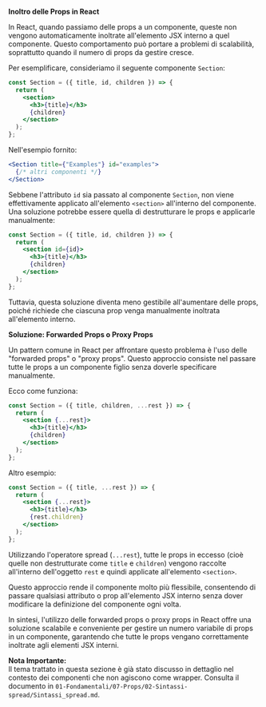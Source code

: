 **Inoltro delle Props in React**

In React, quando passiamo delle props a un componente, queste non vengono automaticamente inoltrate all'elemento JSX interno a quel componente. Questo comportamento può portare a problemi di scalabilità, soprattutto quando il numero di props da gestire cresce.

Per esemplificare, consideriamo il seguente componente `Section`:

```jsx
const Section = ({ title, id, children }) => {
  return (
    <section>
      <h3>{title}</h3>
      {children}
    </section>
  );
};
```

Nell'esempio fornito:

```jsx
<Section title={"Examples"} id="examples">
  {/* altri componenti */}
</Section>
```

Sebbene l'attributo `id` sia passato al componente `Section`, non viene effettivamente applicato all'elemento `<section>` all'interno del componente. Una soluzione potrebbe essere quella di destrutturare le props e applicarle manualmente:

```jsx
const Section = ({ title, id, children }) => {
  return (
    <section id={id}>
      <h3>{title}</h3>
      {children}
    </section>
  );
};
```

Tuttavia, questa soluzione diventa meno gestibile all'aumentare delle props, poiché richiede che ciascuna prop venga manualmente inoltrata all'elemento interno.

**Soluzione: Forwarded Props o Proxy Props**

Un pattern comune in React per affrontare questo problema è l'uso delle "forwarded props" o "proxy props". Questo approccio consiste nel passare tutte le props a un componente figlio senza doverle specificare manualmente.

Ecco come funziona:

```jsx
const Section = ({ title, children, ...rest }) => {
  return (
    <section {...rest}>
      <h3>{title}</h3>
      {children}
    </section>
  );
};
```

Altro esempio:

```jsx
const Section = ({ title, ...rest }) => {
  return (
    <section {...rest}>
      <h3>{title}</h3>
      {rest.children}
    </section>
  );
};
```

Utilizzando l'operatore spread (`...rest`), tutte le props in eccesso (cioè quelle non destrutturate come `title` e `children`) vengono raccolte all'interno dell'oggetto `rest` e quindi applicate all'elemento `<section>`.

Questo approccio rende il componente molto più flessibile, consentendo di passare qualsiasi attributo o prop all'elemento JSX interno senza dover modificare la definizione del componente ogni volta.

In sintesi, l'utilizzo delle forwarded props o proxy props in React offre una soluzione scalabile e conveniente per gestire un numero variabile di props in un componente, garantendo che tutte le props vengano correttamente inoltrate agli elementi JSX interni.

**Nota Importante:**  
Il tema trattato in questa sezione è già stato discusso in dettaglio nel contesto dei componenti che non agiscono come wrapper. Consulta il documento in `01-Fondamentali/07-Props/02-Sintassi-spread/Sintassi_spread.md`.

